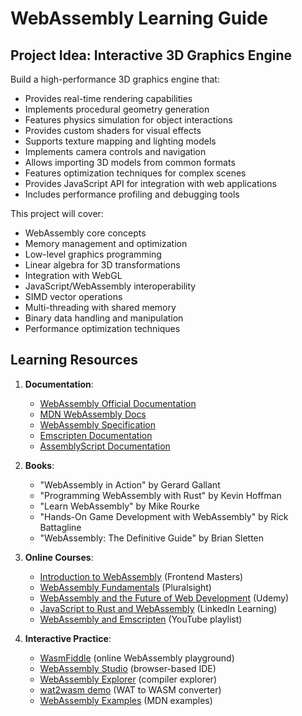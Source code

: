 # WebAssembly Learning Guide

## Project Idea: Interactive 3D Graphics Engine

Build a high-performance 3D graphics engine that:

- Provides real-time rendering capabilities
- Implements procedural geometry generation
- Features physics simulation for object interactions
- Provides custom shaders for visual effects
- Supports texture mapping and lighting models
- Implements camera controls and navigation
- Allows importing 3D models from common formats
- Features optimization techniques for complex scenes
- Provides JavaScript API for integration with web applications
- Includes performance profiling and debugging tools

This project will cover:

- WebAssembly core concepts
- Memory management and optimization
- Low-level graphics programming
- Linear algebra for 3D transformations
- Integration with WebGL
- JavaScript/WebAssembly interoperability
- SIMD vector operations
- Multi-threading with shared memory
- Binary data handling and manipulation
- Performance optimization techniques

## Learning Resources

1. **Documentation**:

   - [WebAssembly Official Documentation](https://webassembly.org/docs/semantics/)
   - [MDN WebAssembly Docs](https://developer.mozilla.org/en-US/docs/WebAssembly)
   - [WebAssembly Specification](https://webassembly.github.io/spec/)
   - [Emscripten Documentation](https://emscripten.org/docs/)
   - [AssemblyScript Documentation](https://www.assemblyscript.org/introduction.html)

2. **Books**:

   - "WebAssembly in Action" by Gerard Gallant
   - "Programming WebAssembly with Rust" by Kevin Hoffman
   - "Learn WebAssembly" by Mike Rourke
   - "Hands-On Game Development with WebAssembly" by Rick Battagline
   - "WebAssembly: The Definitive Guide" by Brian Sletten

3. **Online Courses**:

   - [Introduction to WebAssembly](https://frontendmasters.com/courses/webassembly/) (Frontend Masters)
   - [WebAssembly Fundamentals](https://www.pluralsight.com/courses/webassembly-fundamentals) (Pluralsight)
   - [WebAssembly and the Future of Web Development](https://www.udemy.com/course/webassembly-and-the-future-of-web-development/) (Udemy)
   - [JavaScript to Rust and WebAssembly](https://www.linkedin.com/learning/javascript-to-rust-and-webassembly) (LinkedIn Learning)
   - [WebAssembly and Emscripten](https://www.youtube.com/playlist?list=PLo-kPya_Ww2wK_P1yL2TLHi_jHoC2b_6H) (YouTube playlist)

4. **Interactive Practice**:
   - [WasmFiddle](https://wasdk.github.io/WasmFiddle/) (online WebAssembly playground)
   - [WebAssembly Studio](https://webassembly.studio/) (browser-based IDE)
   - [WebAssembly Explorer](https://mbebenita.github.io/WasmExplorer/) (compiler explorer)
   - [wat2wasm demo](https://webassembly.github.io/wabt/demo/wat2wasm/) (WAT to WASM converter)
   - [WebAssembly Examples](https://github.com/mdn/webassembly-examples) (MDN examples)
